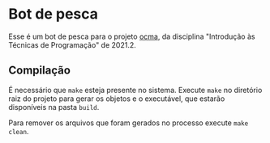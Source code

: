 # Bot de pesca

Esse é um bot de pesca para o projeto [ocma](https://github.com/amccampos/ocma), da disciplina "Introdução às Técnicas de Programação" de 2021.2.

## Compilação

É necessário que `make` esteja presente no sistema. Execute `make` no diretório raiz do projeto para gerar os objetos e o executável, que estarão disponíveis na pasta `build`.

Para remover os arquivos que foram gerados no processo execute `make clean`.
